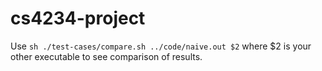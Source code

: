 # cs4234-project

Use ```sh ./test-cases/compare.sh ../code/naive.out $2``` where $2 is your other executable to see comparison of results.
